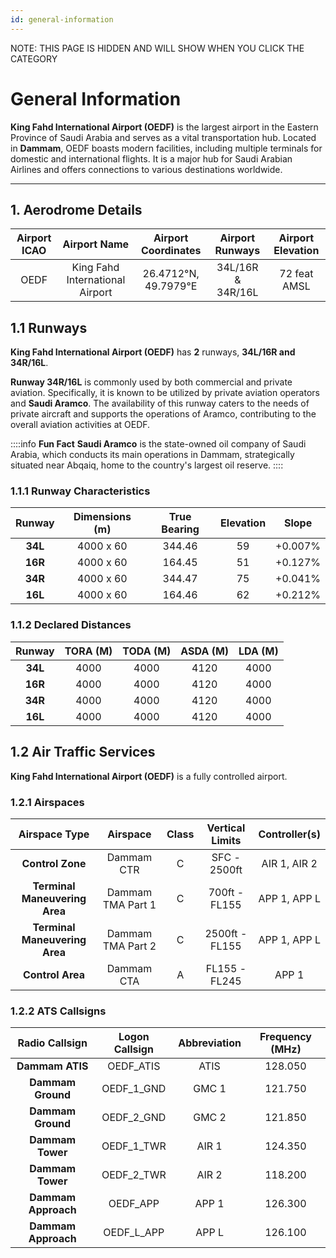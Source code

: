 ```yaml
---
id: general-information
---
```


NOTE: THIS PAGE IS HIDDEN AND WILL SHOW WHEN YOU CLICK THE CATEGORY

# General Information

**King Fahd International Airport (OEDF)** is the largest airport in the Eastern Province of Saudi Arabia and serves as a vital transportation hub. Located in **Dammam**, OEDF boasts modern facilities, including multiple terminals for domestic and international flights. It is a major hub for Saudi Arabian Airlines and offers connections to various destinations worldwide.

---

## 1. Aerodrome Details

| **Airport ICAO** |          Airport Name           | Airport Coordinates  |  Airport Runways  | Airport Elevation |
| :--------------: | :-----------------------------: | :------------------: | :---------------: | :---------------: |
|       OEDF       | King Fahd International Airport | 26.4712°N, 49.7979°E | 34L/16R & 34R/16L |   72 feat AMSL    |

## 1.1 Runways

**King Fahd International Airport (OEDF)** has **2** runways, **34L/16R and 34R/16L**.

**Runway 34R/16L** is commonly used by both commercial and private aviation. Specifically, it is known to be utilized by private aviation operators and **Saudi Aramco**. The availability of this runway caters to the needs of private aircraft and supports the operations of Aramco, contributing to the overall aviation activities at OEDF.

::::info **Fun Fact**
**Saudi Aramco** is the state-owned oil company of Saudi Arabia, which conducts its main operations in Dammam, strategically situated near Abqaiq, home to the country's largest oil reserve.
::::

### 1.1.1 Runway Characteristics

| Runway  | Dimensions (m) | True Bearing | Elevation |  Slope  |
| :-----: | :------------: | :----------: | :-------: | :-----: |
| **34L** |   4000 x 60    |    344.46    |    59     | +0.007% |
| **16R** |   4000 x 60    |    164.45    |    51     | +0.127% |
| **34R** |   4000 x 60    |    344.47    |    75     | +0.041% |
| **16L** |   4000 x 60    |    164.46    |    62     | +0.212% |

### 1.1.2 Declared Distances

| **Runway** | **TORA (M)** | **TODA (M)** | **ASDA (M)** | **LDA (M)** |
| :--------: | :----------: | :----------: | :----------: | :---------: |
|  **34L**   |     4000     |     4000     |     4120     |    4000     |
|  **16R**   |     4000     |     4000     |     4120     |    4000     |
|  **34R**   |     4000     |     4000     |     4120     |    4000     |
|  **16L**   |     4000     |     4000     |     4120     |    4000     |

## 1.2 Air Traffic Services

**King Fahd International Airport (OEDF)** is a fully controlled airport.

### 1.2.1 Airspaces

|       **Airspace Type**       |   **Airspace**    | **Class** | **Vertical Limits** | **Controller(s)** |
| :---------------------------: | :---------------: | :-------: | :-----------------: | :---------------: |
|       **Control Zone**        |    Dammam CTR     |     C     |    SFC - 2500ft     |   AIR 1, AIR 2    |
| **Terminal Maneuvering Area** | Dammam TMA Part 1 |     C     |    700ft - FL155    |   APP 1, APP L    |
| **Terminal Maneuvering Area** | Dammam TMA Part 2 |     C     |   2500ft - FL155    |   APP 1, APP L    |
|       **Control Area**        |    Dammam CTA     |     A     |    FL155 - FL245    |       APP 1       |

### 1.2.2 ATS Callsigns

| **Radio Callsign**  | **Logon Callsign** | **Abbreviation** | **Frequency (MHz)** |
| :-----------------: | :----------------: | :--------------: | :-----------------: |
|   **Dammam ATIS**   |     OEDF_ATIS      |       ATIS       |       128.050       |
|  **Dammam Ground**  |     OEDF_1_GND     |      GMC 1       |       121.750       |
|  **Dammam Ground**  |     OEDF_2_GND     |      GMC 2       |       121.850       |
|  **Dammam Tower**   |     OEDF_1_TWR     |      AIR 1       |       124.350       |
|  **Dammam Tower**   |     OEDF_2_TWR     |      AIR 2       |       118.200       |
| **Dammam Approach** |      OEDF_APP      |      APP 1       |       126.300       |
| **Dammam Approach** |     OEDF_L_APP     |      APP L       |       126.100       |
